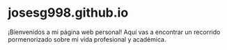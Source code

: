 # josesg998.github.io
¡Bienvenidos a mi página web personal! Aquí vas a encontrar un recorrido pormenorizado sobre mi vida profesional y académica.

